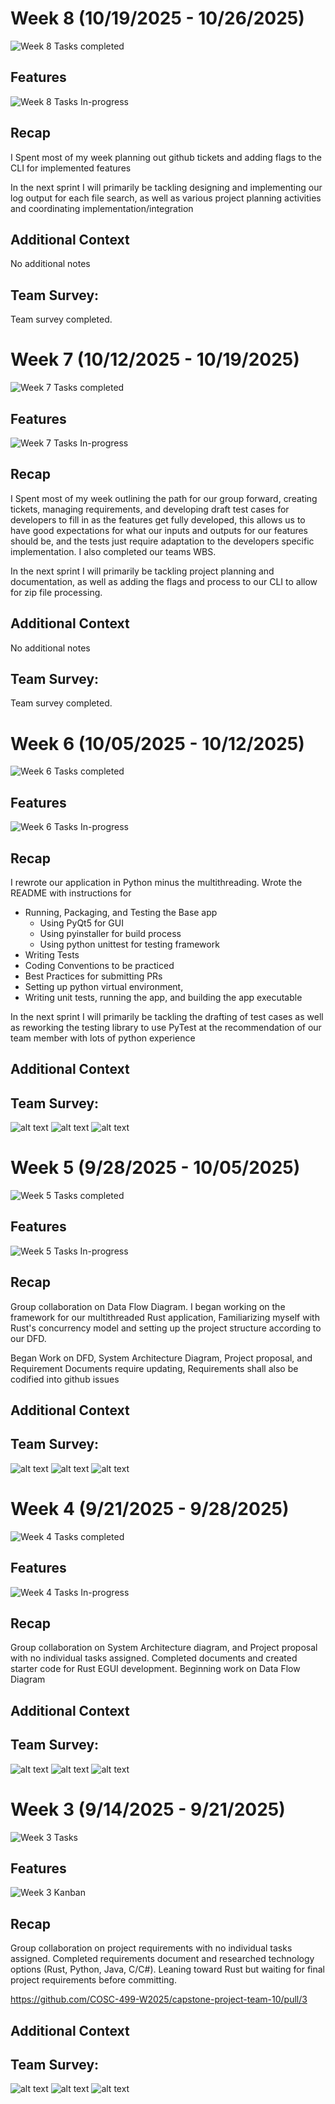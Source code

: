 # Week 8 (10/19/2025 - 10/26/2025)

![Week 8 Tasks completed](Week8/image-1.png)

## Features

![Week 8 Tasks In-progress](Week8/image.png)

## Recap

I Spent most of my week planning out github tickets and adding flags to the CLI for implemented features

In the next sprint I will primarily be tackling designing and implementing our log output for each file search, as well as various project planning activities and coordinating implementation/integration

## Additional Context

No additional notes

## Team Survey:
Team survey completed.


# Week 7 (10/12/2025 - 10/19/2025)

![Week 7 Tasks completed](Week7/image-1.png)

## Features

![Week 7 Tasks In-progress](Week7/image.png)

## Recap

I Spent most of my week outlining the path for our group forward, creating tickets, managing requirements, and developing draft test cases for developers to fill in as the features get fully developed, this allows us to have good expectations for what our inputs and outputs for our features should be, and the tests just require adaptation to the developers specific implementation. I also completed our teams WBS. 

In the next sprint I will primarily be tackling project planning and documentation, as well as adding the flags and process to our CLI to allow for zip file processing. 

## Additional Context

No additional notes

## Team Survey:
Team survey completed.



# Week 6 (10/05/2025 - 10/12/2025)

![Week 6 Tasks completed](Week6/image-1.png)


## Features

![Week 6 Tasks In-progress](Week6/image.png)

## Recap

I rewrote our application in Python minus the multithreading. Wrote the README with instructions for
- Running, Packaging, and Testing the Base app
    - Using PyQt5 for GUI
    - Using pyinstaller for build process
    - Using python unittest for testing framework
- Writing Tests
- Coding Conventions to be practiced
- Best Practices for submitting PRs
- Setting up python virtual environment,
- Writing unit tests, running the app, and building the app executable

In the next sprint I will primarily be tackling the drafting of test cases as well as reworking the testing library to use PyTest at the recommendation of our team member with lots of python experience

## Additional Context

## Team Survey:
![alt text](Week6/image-2.png)
![alt text](Week6/image-3.png)
![alt text](Week6/image-4.png)





# Week 5 (9/28/2025 - 10/05/2025)

![Week 5 Tasks completed](Week5/image-1.png)

## Features

![Week 5 Tasks In-progress](Week5/image.png)

## Recap

Group collaboration on Data Flow Diagram.
I began working on the framework for our multithreaded Rust application, Familiarizing myself with Rust's concurrency model and setting up the project structure according to our DFD.

Began Work on DFD, System Architecture Diagram, Project proposal, and Requirement Documents require updating, Requirements shall also be codified into github issues

## Additional Context

## Team Survey:
![alt text](Week5/image-2.png)
![alt text](Week5/image-3.png)
![alt text](Week5/image-4.png)



# Week 4 (9/21/2025 - 9/28/2025)

![Week 4 Tasks completed](Week4/image.png)

## Features

![Week 4 Tasks In-progress](Week4/image-1.png)

## Recap

Group collaboration on System Architecture diagram, and Project proposal with no individual tasks assigned. Completed documents and created starter code for Rust EGUI development. Beginning work on Data Flow Diagram

## Additional Context

## Team Survey:

![alt text](Week4/image-2.png)
![alt text](Week4/image-3.png)
![alt text](Week4/image-4.png)


# Week 3 (9/14/2025 - 9/21/2025)

![Week 3 Tasks](Week3/image-3.png)

## Features

![Week 3 Kanban](Week3/image-4.png)

## Recap

Group collaboration on project requirements with no individual tasks assigned. Completed requirements document and researched technology options (Rust, Python, Java, C/C#). Leaning toward Rust but waiting for final project requirements before committing.

https://github.com/COSC-499-W2025/capstone-project-team-10/pull/3

## Additional Context

## Team Survey:

![alt text](Week3/image.png)
![alt text](Week3/image-1.png)
![alt text](Week3/image-2.png)
